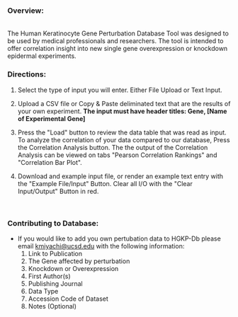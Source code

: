 
### Overview:
<br/>
The Human Keratinocyte Gene Perturbation Database Tool was designed to be used by medical professionals and researchers. The tool is intended to offer correlation insight into new single gene overexpression or knockdown epidermal experiments. 

### Directions:

1. Select the type of input you will enter. Either File Upload or Text Input.

2. Upload a CSV file or Copy & Paste deliminated text that are the results of your own experiment. 
**The input must have header titles: Gene, [Name of Experimental Gene]**

3. Press the "Load" button to review the data table that was read as input. To analyze the correlation of your data compared to our database, Press the Correlation Analysis button. The the output of the Correlation Analysis can be viewed on tabs "Pearson Correlation Rankings" and "Correlation Bar Plot". 

4. Download and example input file, or render an example text entry with the "Example File/Input" Button. Clear all I/O with the "Clear Input/Output" Button in red.  

<br/>

### Contributing to Database:

- If you would like to add you own pertubation data to HGKP-Db please email kmiyachi@ucsd.edu with the following information:
  1. Link to Publication
  2. The Gene affected by perturbation
  3. Knockdown or Overexpression
  4. First Author(s)
  5. Publishing Journal
  6. Data Type
  7. Accession Code of Dataset
  8. Notes (Optional)

